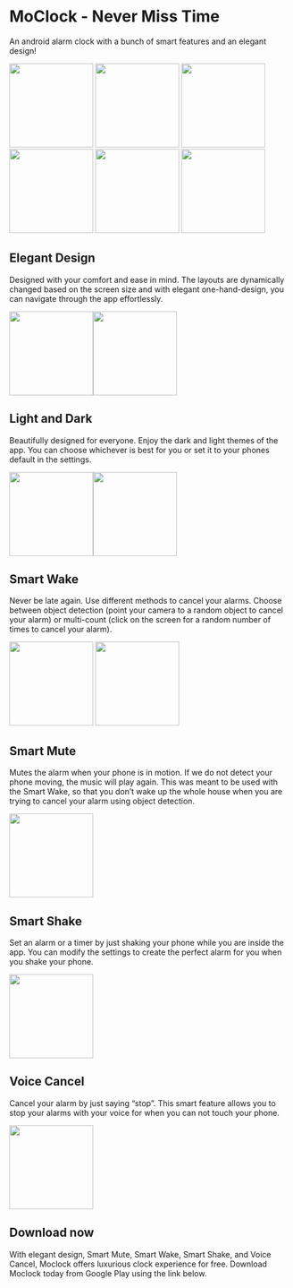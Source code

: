 # MoClock - Never Miss Time
An android alarm clock with a bunch of smart features and an elegant design!  

<img src="https://user-images.githubusercontent.com/37986616/120904935-c2c7af00-c603-11eb-8c50-86ddb71c3999.jpeg" width="150">  <img src="https://user-images.githubusercontent.com/37986616/120904990-0b7f6800-c604-11eb-8303-695c57643d5b.jpeg" width="150">
<img src="https://user-images.githubusercontent.com/37986616/120905006-1f2ace80-c604-11eb-9a51-3ab6e13a42f2.jpeg" width="150">
<img src="https://user-images.githubusercontent.com/37986616/120905017-2f42ae00-c604-11eb-8018-c87de9b52d47.jpeg" width="150">
<img src="https://user-images.githubusercontent.com/37986616/120905027-38337f80-c604-11eb-9819-7e8dcdb5e278.jpeg" width="150">
<img src="https://user-images.githubusercontent.com/37986616/120905034-42557e00-c604-11eb-9afb-43fee45af97f.jpeg" width="150">


## Elegant Design
Designed with your comfort and ease in mind. The layouts are dynamically changed based on the screen size and with elegant one-hand-design, you can navigate through the app effortlessly.

<img src="https://user-images.githubusercontent.com/37986616/120904625-fc97b600-c601-11eb-904b-e2136571df4b.jpg" width="150"><img src="https://user-images.githubusercontent.com/37986616/120904688-5b5d2f80-c602-11eb-83ae-d2ef9f8a8f8b.jpg" width="150">

## Light and Dark
Beautifully designed for everyone. Enjoy the dark and light themes of the app. You can choose whichever is best for you or set it to your phones default in the settings.

<img src="https://user-images.githubusercontent.com/37986616/120904558-bc383800-c601-11eb-876d-072143c85ef3.jpg" width="150"><img src="https://user-images.githubusercontent.com/37986616/120904172-97db5c00-c5ff-11eb-99f4-3f19fff016de.jpg" width="150">

## Smart Wake
Never be late again. Use different methods to cancel your alarms. Choose between object detection (point your camera to a random object to cancel your alarm) or multi-count (click on the screen for a random number of times to cancel your alarm).

<img src="https://user-images.githubusercontent.com/37986616/120904482-5ba8fb00-c601-11eb-9205-cab18cd4350c.jpg" width="150">          <img src="https://user-images.githubusercontent.com/37986616/120904860-5cdb2780-c603-11eb-93ac-1ff8ce5c9b8f.jpg" width="150">

## Smart Mute
Mutes the alarm when your phone is in motion. If we do not detect your phone moving, the music will play again. This was meant to be used with the Smart Wake, so that you don’t wake up the whole house when you are trying to cancel your alarm using object detection.

<img src="https://user-images.githubusercontent.com/37986616/120904745-9b241700-c602-11eb-89ab-1e2924c047f0.jpg" width="150">

## Smart Shake
Set an alarm or a timer by just shaking your phone while you are inside the app. You can modify the settings to create the perfect alarm for you when you shake your phone.

<img src="https://user-images.githubusercontent.com/37986616/120904402-fead4500-c600-11eb-932b-da166c422578.jpg" width="150">

## Voice Cancel
Cancel your alarm by just saying “stop”. This smart feature allows you to stop your alarms with your voice for when you can not touch your phone.

<img src="https://user-images.githubusercontent.com/37986616/120904745-9b241700-c602-11eb-89ab-1e2924c047f0.jpg" width="150">

## Download now
With elegant design, Smart Mute, Smart Wake, Smart Shake, and Voice Cancel, Moclock offers luxurious clock experience for free. Download Moclock today from Google Play using the link below.

